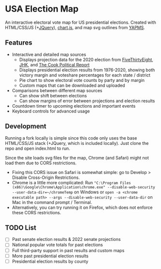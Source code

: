 # USA Election Map

An interactive electoral vote map for US presidential elections. Created with HTML/CSS/JS (+[JQuery](https://jquery.com)), [chart.js](https://www.chartjs.org), and map svg outlines from [YAPMS](https://www.yapms.com/app/?t=USA_2020_presidential).

## Features

* Interactive and detailed map sources
  * Displays projection data for the 2020 election from [FiveThirtyEight](https://projects.fivethirtyeight.com/polls/president-general/), [JHK](https://projects.jhkforecasts.com/presidential-forecast/), and [The Cook Political Report](https://cookpolitical.com)
  * Displays presidential election results from 1976-2020, showing both victory margin and voteshare percentages for each state / district
  * Pie chart to show electoral vote counts by party and by margin
  * Custom maps that can be downloaded and uploaded
* Comparisons between different map sources
  * Can show shift between elections
  * Can show margins of error between projections and election results
* Countdown timer to upcoming elections and important events
* Keyboard controls for advanced usage

## Development

Running a fork locally is simple since this code only uses the base HTML/CSS/JS stack (+JQuery, which is included locally). Just clone the repo and open index.html to run.

Since the site loads svg files for the map, Chrome (and Safari) might not load them due to CORS restrictions.
- Fixing this CORS issue on Safari is somewhat simple: go to Develop > Disable Cross-Origin Restrictions.
- Chrome is a little more complicated: Run `"C:\Program Files (x86)\Google\Chrome\Application\chrome.exe" --disable-web-security --user-data-dir=~/chromeTemp` on Windows or `open -a <chrome executable path> --args --disable-web-security --user-data-dir` on Mac in the command prompt / Terminal. 
- Alternatively, you can try running it on Firefox, which does not enforce these CORS restrictions.

## TODO List
- [ ] Past senate election results & 2022 senate projections
- [ ] National popular vote totals for past elections
- [ ] Full third-party support in past results and custom maps
- [ ] More past presidential election results
- [ ] Presidential election results by county
